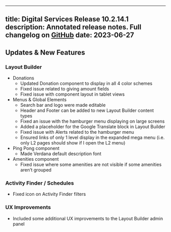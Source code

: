  ---
title: Digital Services Release 10.2.14.1
description: Annotated release notes. Full changelog on [GitHub](https://github.com/YCloudYUSA/yusaopeny/releases/tag/10.2.14.1)
date: 2023-06-27
---

## Updates & New Features

### Layout Builder

* Donations
  * Updated Donation component to display in all 4 color schemes
  * Fixed issue related to giving amount fields
  * Fixed issue with component layout in tablet views
* Menus & Global Elements
  * Search bar and logo were made editable
  * Header and Footer can be added to new Layout Builder content types
  * Fixed an issue with the hamburger menu displaying on large screens
  * Added a placeholder for the Google Translate block in Layout Builder
  * Fixed issue with Alerts related to the hamburger menu
  * Ensured links of only 1 level display in the expanded mega menu (i.e. only L2 pages should show if I open the L2 menu)
* Ping Pong component
  * Made Verdana default description font
* Amenities component
  * Fixed issue where some amenities are not visible if some amenities aren’t grouped

### Activity Finder / Schedules

* Fixed icon on Activity Finder filters

### UX Improvements

* Included some additional UX improvements to the Layout Builder admin panel